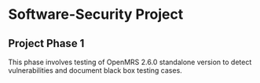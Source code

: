 # Software-Security Project

## Project Phase 1

This phase involves testing of OpenMRS 2.6.0 standalone version to detect vulnerabilities and document black box testing cases.
